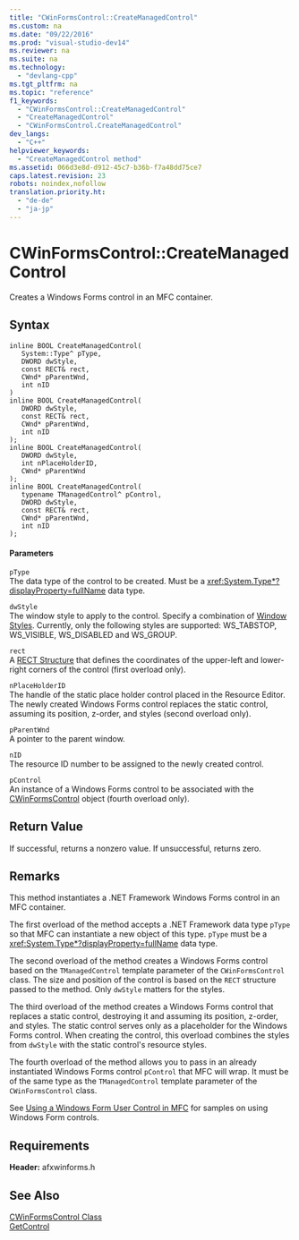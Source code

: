 ```yaml
---
title: "CWinFormsControl::CreateManagedControl"
ms.custom: na
ms.date: "09/22/2016"
ms.prod: "visual-studio-dev14"
ms.reviewer: na
ms.suite: na
ms.technology: 
  - "devlang-cpp"
ms.tgt_pltfrm: na
ms.topic: "reference"
f1_keywords: 
  - "CWinFormsControl::CreateManagedControl"
  - "CreateManagedControl"
  - "CWinFormsControl.CreateManagedControl"
dev_langs: 
  - "C++"
helpviewer_keywords: 
  - "CreateManagedControl method"
ms.assetid: 066d3e8d-d912-45c7-b36b-f7a48dd75ce7
caps.latest.revision: 23
robots: noindex,nofollow
translation.priority.ht: 
  - "de-de"
  - "ja-jp"
---
```

# CWinFormsControl::CreateManagedControl
Creates a Windows Forms control in an MFC container.  
  
## Syntax  
  
```  
inline BOOL CreateManagedControl(  
   System::Type^ pType,  
   DWORD dwStyle,  
   const RECT& rect,  
   CWnd* pParentWnd,  
   int nID  
)  
inline BOOL CreateManagedControl(  
   DWORD dwStyle,  
   const RECT& rect,  
   CWnd* pParentWnd,  
   int nID  
);  
inline BOOL CreateManagedControl(  
   DWORD dwStyle,  
   int nPlaceHolderID,  
   CWnd* pParentWnd  
);  
inline BOOL CreateManagedControl(  
   typename TManagedControl^ pControl,  
   DWORD dwStyle,  
   const RECT& rect,  
   CWnd* pParentWnd,  
   int nID  
);  
```  
  
#### Parameters  
 `pType`  
 The data type of the control to be created. Must be a <xref:System.Type*?displayProperty=fullName> data type.  
  
 `dwStyle`  
 The window style to apply to the control. Specify a combination of [Window Styles](../vs140/window-styles.md). Currently, only the following styles are supported: WS_TABSTOP, WS_VISIBLE, WS_DISABLED and WS_GROUP.  
  
 `rect`  
 A [RECT Structure](../vs140/rect-structure.md) that defines the coordinates of the upper-left and lower-right corners of the control (first overload only).  
  
 `nPlaceHolderID`  
 The handle of the static place holder control placed in the Resource Editor. The newly created Windows Forms control replaces the static control, assuming its position, z-order, and styles (second overload only).  
  
 `pParentWnd`  
 A pointer to the parent window.  
  
 `nID`  
 The resource ID number to be assigned to the newly created control.  
  
 `pControl`  
 An instance of a Windows Forms control to be associated with the [CWinFormsControl](../vs140/cwinformscontrol-class.md) object (fourth overload only).  
  
## Return Value  
 If successful, returns a nonzero value. If unsuccessful, returns zero.  
  
## Remarks  
 This method instantiates a .NET Framework Windows Forms control in an MFC container.  
  
 The first overload of the method accepts a .NET Framework data type `pType` so that MFC can instantiate a new object of this type. `pType` must be a <xref:System.Type*?displayProperty=fullName> data type.  
  
 The second overload of the method creates a Windows Forms control based on the `TManagedControl` template parameter of the `CWinFormsControl` class. The size and position of the control is based on the `RECT` structure passed to the method. Only `dwStyle` matters for the styles.  
  
 The third overload of the method creates a Windows Forms control that replaces a static control, destroying it and assuming its position, z-order, and styles. The static control serves only as a placeholder for the Windows Forms control. When creating the control, this overload combines the styles from `dwStyle` with the static control's resource styles.  
  
 The fourth overload of the method allows you to pass in an already instantiated Windows Forms control `pControl` that MFC will wrap. It must be of the same type as the `TManagedControl` template parameter of the `CWinFormsControl` class.  
  
 See [Using a Windows Form User Control in MFC](../vs140/using-a-windows-form-user-control-in-mfc.md) for samples on using Windows Form controls.  
  
## Requirements  
 **Header:** afxwinforms.h  
  
## See Also  
 [CWinFormsControl Class](../vs140/cwinformscontrol-class.md)   
 [GetControl](../vs140/cwinformscontrol--getcontrol.md)